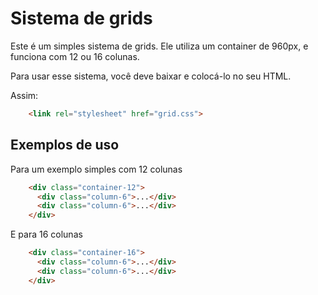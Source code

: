 # Sistema de grids
Este é um simples sistema de grids. Ele utiliza um container de 960px, e funciona com 12 ou 16 colunas.

Para usar esse sistema, você deve baixar e colocá-lo no seu HTML.

Assim:

```html
    <link rel="stylesheet" href="grid.css">
```

## Exemplos de uso

Para um exemplo simples com 12 colunas

```html
    <div class="container-12">
      <div class="column-6">...</div>
      <div class="column-6">...</div>
    </div>
```

E para 16 colunas 

```html
    <div class="container-16">
      <div class="column-6">...</div>
      <div class="column-6">...</div>
    </div>
```
